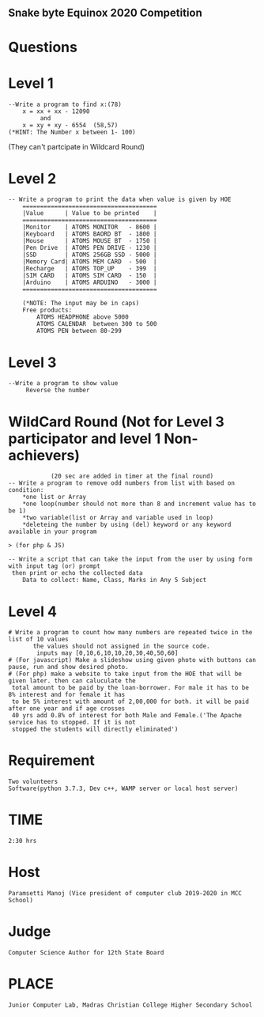 ## Snake byte Equinox 2020 Competition

Questions
=========
# Level 1
	--Write a program to find x:(78)
		x = xx + xx - 12090
		     and 
		x = xy + xy - 6554  (58,57)
	(*HINT: The Number x between 1- 100)

(They can't partcipate in Wildcard Round)
# Level 2
	-- Write a program to print the data when value is given by HOE
		======================================
		|Value      | Value to be printed    |
		======================================
		|Monitor    | ATOMS MONITOR   - 8600 |
		|Keyboard   | ATOMS BAORD BT  - 1800 |
		|Mouse      | ATOMS MOUSE BT  - 1750 |
		|Pen Drive  | ATOMS PEN DRIVE - 1230 |
		|SSD        | ATOMS 256GB SSD - 5000 |
		|Memory Card| ATOMS MEM CARD  - 500  |
		|Recharge   | ATOMS TOP_UP    - 399  |
		|SIM CARD   | ATOMS SIM CARD  - 150  |
		|Arduino    | ATOMS ARDUINO   - 3000 |
		======================================

		(*NOTE: The input may be in caps)
		Free products:
			ATOMS HEADPHONE above 5000
			ATOMS CALENDAR  between 300 to 500
			ATOMS PEN between 80-299

# Level 3
	--Write a program to show value
		 Reverse the number 
		 
# WildCard Round (Not for Level 3 participator and level 1 Non-achievers)
				(20 sec are added in timer at the final round)
	-- Write a program to remove odd numbers from list with based on condition:
		*one list or Array
		*one loop(number should not more than 8 and increment value has to be 1)
		*two variable(list or Array and variable used in loop)
		*deleteing the number by using (del) keyword or any keyword available in your program   

	> (for php & JS)

 	-- Write a script that can take the input from the user by using form with input tag (or) prompt
     then print or echo the collected data
        Data to collect: Name, Class, Marks in Any 5 Subject
		 
# Level 4
	# Write a program to count how many numbers are repeated twice in the list of 10 values 
           the values should not assigned in the source code.
			inputs may [0,10,6,10,10,20,30,40,50,60]
	# (For javascript) Make a slideshow using given photo with buttons can pause, run and show desired photo. 
	# (For php) make a website to take input from the HOE that will be given later. then can caluculate the 
     total amount to be paid by the loan-borrower. For male it has to be 8% interest and for female it has 
     to be 5% interest with amount of 2,00,000 for both. it will be paid after one year and if age crosses 
     40 yrs add 0.8% of interest for both Male and Female.('The Apache service has to stopped. If it is not 
     stopped the students will directly eliminated')
	
Requirement
===========

	Two volunteers
	Software(python 3.7.3, Dev c++, WAMP server or local host server)

TIME
====
	2:30 hrs
Host
====
 	Paramsetti Manoj (Vice president of computer club 2019-2020 in MCC School)
Judge
=====
	Computer Science Author for 12th State Board
PLACE
=====
	Junior Computer Lab, Madras Christian College Higher Secondary School
